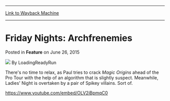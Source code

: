 
---
[Link to Wayback Machine](https://web.archive.org/web/20150627165405/http://magic.wizards.com/en/articles/archive/feature/friday-nights-archfrenemies-2015-06-26)

[_metadata_:wayback_url]:- "http://magic.wizards.com/en/articles/archive/feature/friday-nights-archfrenemies-2015-06-26"
[_metadata_:wayback_raw_url]:- "https://web.archive.org/web/20150627165405id_/http://magic.wizards.com/en/articles/archive/feature/friday-nights-archfrenemies-2015-06-26"
[_metadata_:wayback_capture_timestamp]:- "2015-06-27 16:54:05+00:00"
[_metadata_:publish_date]:- "2015-06-26"
[_metadata_:generator]:- "Drupal 7 (http://drupal.org)"
[_metadata_:description]:- "Paul tries to crack Magic Origins ahead of the Pro Tour with the help of an algorithm that is slightly suspect."
---


Friday Nights: Archfrenemies
============================



 Posted in **Feature**
 on June 26, 2015 






![](https://media.magic.wizards.com/styles/auth_small/public/images/person/lrrbiopic.png)
By LoadingReadyRun











There's no time to relax, as Paul tries to crack *Magic Origins* ahead of the Pro Tour with the help of an algorithm that is slightly suspect. Meanwhile, Ladies' Night is overtaken by a pair of Spikey villains. Sort of.


<https://www.youtube.com/embed/OLV2iBpmqC0>







